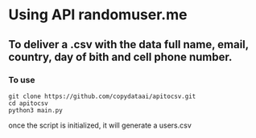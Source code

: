 # Using API randomuser.me 
## To deliver a .csv with the data full name, email, country, day of bith and cell phone number.

### To use
```
git clone https://github.com/copydataai/apitocsv.git
cd apitocsv
python3 main.py
```
once the script is initialized, it will generate a users.csv
